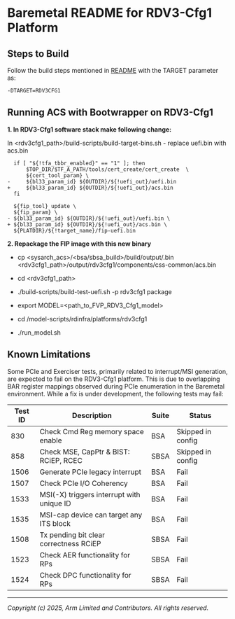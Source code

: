 # Baremetal README for RDV3-Cfg1 Platform

## Steps to Build
Follow the build steps mentioned in [README](../../README.md) with the TARGET parameter as:

```bash
-DTARGET=RDV3CFG1
```

## Running ACS with Bootwrapper on RDV3-Cfg1
**1. In RDV3-Cfg1 software stack make following change:**

  In <rdv3cfg1_path>/build-scripts/build-target-bins.sh - replace uefi.bin with acs.bin

```
  if [ "${!tfa_tbbr_enabled}" == "1" ]; then
      $TOP_DIR/$TF_A_PATH/tools/cert_create/cert_create  \
      ${cert_tool_param} \
-     ${bl33_param_id} ${OUTDIR}/${!uefi_out}/uefi.bin
+     ${bl33_param_id} ${OUTDIR}/${!uefi_out}/acs.bin
  fi

  ${fip_tool} update \
  ${fip_param} \
- ${bl33_param_id} ${OUTDIR}/${!uefi_out}/uefi.bin \
+ ${bl33_param_id} ${OUTDIR}/${!uefi_out}/acs.bin \
  ${PLATDIR}/${!target_name}/fip-uefi.bin

```

**2. Repackage the FIP image with this new binary**
- cp <sysarch_acs>/<bsa/sbsa_build>/build/output/<acs>.bin <rdv3cfg1_path>/output/rdv3cfg1/components/css-common/acs.bin

- cd <rdv3cfg1_path>

- ./build-scripts/build-test-uefi.sh -p rdv3cfg1 package

- export MODEL=<path_to_FVP_RDV3_Cfg1_model>

- cd <rdv3cfg1>/model-scripts/rdinfra/platforms/rdv3cfg1

- ./run_model.sh

## Known Limitations
Some PCIe and Exerciser tests, primarily related to interrupt/MSI generation, are expected to fail on the RDV3-Cfg1 platform. This is due to overlapping BAR register mappings observed during PCIe enumeration in the Baremetal environment. While a fix is under development, the following tests may fail:

| Test ID | Description                                | Suite    | Status |
|---------|--------------------------------------------|----------|--------|
| 830     | Check Cmd Reg memory space enable          | BSA      | Skipped in config   |
| 858     | Check MSE, CapPtr & BIST: RCiEP, RCEC      | SBSA     | Skipped in config   |
| 1506    | Generate PCIe legacy interrupt             | BSA      | Fail   |
| 1507    | Check PCIe I/O Coherency                   | BSA      | Fail   |
| 1533    | MSI(-X) triggers interrupt with unique ID  | BSA      | Fail   |
| 1535    | MSI-cap device can target any ITS block    | BSA      | Fail   |
| 1508    | Tx pending bit clear correctness RCiEP     | SBSA     | Fail   |
| 1523    | Check AER functionality for RPs            | SBSA     | Fail   |
| 1524    | Check DPC functionality for RPs            | SBSA     | Fail   |

-----------------

*Copyright (c) 2025, Arm Limited and Contributors. All rights reserved.*